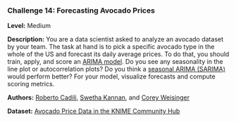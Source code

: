 ### Challenge 14: Forecasting Avocado Prices

**Level:**  Medium

****Description:**** You are a data scientist asked to analyze an avocado dataset by your team. The task at hand is to pick a specific avocado type in the whole of the US and forecast its daily average prices. To do that, you should train, apply, and score an  [ARIMA model](https://en.wikipedia.org/wiki/Autoregressive_integrated_moving_average). Do you see any seasonality in the line plot or autocorrelation plots? Do you think a  [seasonal ARIMA (SARIMA)](https://en.wikipedia.org/wiki/Autoregressive_integrated_moving_average#Variations_and_extensions)  would perform better? For your model, visualize forecasts and compute scoring metrics.

****Authors:**** [Roberto Cadili](https://hub.knime.com/roberto_cadili),  [Swetha Kannan](https://hub.knime.com/swethakannan), and  [Corey Weisinger](https://hub.knime.com/corey)

****Dataset:**** [Avocado Price Data in the KNIME Community Hub](https://hub.knime.com/alinebessa/spaces/Just%20KNIME%20It!%20Season%203%20-%20Datasets/Challenge%2014%20-%20Dataset~RjB5piqdiFzdNxI-/?pk_vid=d6448d9ae537c0821724508407585795)
<!--stackedit_data:
eyJoaXN0b3J5IjpbLTE4ODUxMTY1NV19
-->
